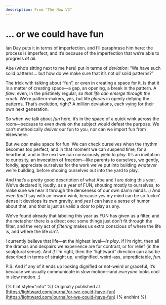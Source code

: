 ```yaml
---
description: From "The Now V3"
---
```


# ... or we could have fun

Ian Day puts it in terms of imperfection, and I’ll paraphrase him here: the process is imperfect, and it’s because of the imperfection that we’re able to progress _at all_.

Abe (who’s sitting next to me here) put in terms of _deviation_: “We have such solid patterns… but how do we make sure that it’s not _all_ solid patterns?”

The trick with talking about “fun”, or even in creating a space for it, is that it _is_ a matter of creating space—a gap, an opening, a break in the pattern. A _flaw_, even, in the pristinely regular, _so that life can emerge through the crack_. We’re pattern-makers, yes, but life _glories_ in openly defying the patterns. That’s evolution, right? A million deviations, each vying for their own next generation.

So when we talk about _fun_ here, it’s in the space of a quick wink across the room—because to even _dwell_ on the subject would defeat the purpose. We can’t methodically _deliver_ our fun to you, nor can we import fun from elsewhere.

But we _can_ make space for fun. We can check ourselves when the rhythm becomes too perfect, and in that moment we can suspend time, for a heartbeat, and in the next we can consciously yield to _play_. It’s an invitation to curiosity, an invocation of freedom—like parents to ourselves, we gently, fondly, appreciate ourselves for the work we’ve put into building _whatever_ we’re building, before shooing ourselves out into the yard to play.

And that’s a pretty good description of what Abe and I are doing this year. We’ve declared it, loudly, as a year of FUN, shouting mostly to ourselves, to make sure we hear it through the denseness of our own damn minds. :) And even _that_ I say with an inward wink, because _yes_ my mind can be so fuckin’ dense it develops its own gravity, and _yes_ I can have a sense of humor about that, and _that_ is just as valid a door to play as any.

We’ve found already that labeling this year as FUN has given us a filter, and the metaphor there is a direct one: some things just don’t fit through the filter, and the very act of _filtering_ makes us extra conscious of where the life is, and where the life _isn’t_.

I currently believe that life—at the highest level—_is play_. If I’m right, then all the dramas and despairs we experience are for contrast, or for relief (in the sculptural sense). And _if_ I’m right, then the “lightward” direction can also be described in terms of straight up, undignified, weird-ass, unpredictable, _fun_.

P.S. And if any of it ends up looking dignified or not-weird or graceful, it’s because we usually communicate in slow motion—and _everyone_ looks cool in slow motion. ;)

{% hint style="info" %}
Originally published at [https://lightward.com/journal/or-we-could-have-fun](https://lightward.com/journal/or-we-could-have-fun)
{% endhint %}
